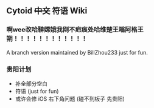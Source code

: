 ## Cytoid ~~中文~~ 符语 Wiki

### 啊wee改哈鞥嫦娥我刚不疤痕处哈维楚王嗡阿格王朔！！！！！！！！！！！！

A branch version maintained by BillZhou233 just for fun.

### 贵阳计划

- 补全部分空白
- 符语 (just for fun)
- 或许会修 iOS 右下角问题 (碰不到板子 先贵阳)